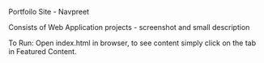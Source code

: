 Portfoilo Site - Navpreet

Consists of Web Application projects - screenshot and small description

To Run:
	Open index.html in browser, to see content simply click on the tab in Featured Content.